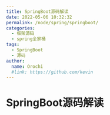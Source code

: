 ```yaml
---
title: SpringBoot源码解读
date: 2022-05-06 10:32:32
permalink: /node/spring/springboot/
categories:
  - 框架源码
  - spring全家桶
tags:
  - SpringBoot
  - 源码
author: 
  name: Orochi
  #link: https://github.com/kevin
---
```

# SpringBoot源码解读
